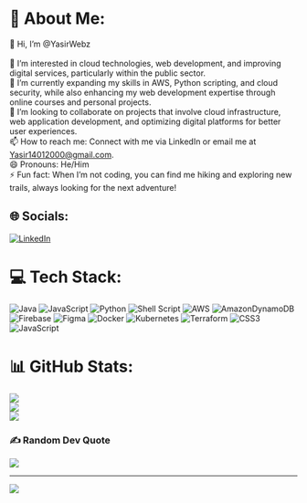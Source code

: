 # 💫 About Me:
👋 Hi, I’m @YasirWebz<br><br>👀 I’m interested in cloud technologies, web development, and improving digital services, particularly within the public sector.<br>🌱 I’m currently expanding my skills in AWS, Python scripting, and cloud security, while also enhancing my web development expertise through online courses and personal projects.<br>💞️ I’m looking to collaborate on projects that involve cloud infrastructure, web application development, and optimizing digital platforms for better user experiences.<br>📫 How to reach me: Connect with me via LinkedIn or email me at Yasir14012000@gmail.com.<br>😄 Pronouns: He/Him<br>⚡ Fun fact: When I’m not coding, you can find me hiking and exploring new trails, always looking for the next adventure!


## 🌐 Socials:
[![LinkedIn](https://img.shields.io/badge/LinkedIn-%230077B5.svg?logo=linkedin&logoColor=white)](https://linkedin.com/in/https://www.linkedin.com/in/yasir-ahmed-a06367295/) 

# 💻 Tech Stack:
![Java](https://img.shields.io/badge/java-%23ED8B00.svg?style=for-the-badge&logo=openjdk&logoColor=white) ![JavaScript](https://img.shields.io/badge/javascript-%23323330.svg?style=for-the-badge&logo=javascript&logoColor=%23F7DF1E) ![Python](https://img.shields.io/badge/python-3670A0?style=for-the-badge&logo=python&logoColor=ffdd54) ![Shell Script](https://img.shields.io/badge/shell_script-%23121011.svg?style=for-the-badge&logo=gnu-bash&logoColor=white) ![AWS](https://img.shields.io/badge/AWS-%23FF9900.svg?style=for-the-badge&logo=amazon-aws&logoColor=white) ![AmazonDynamoDB](https://img.shields.io/badge/Amazon%20DynamoDB-4053D6?style=for-the-badge&logo=Amazon%20DynamoDB&logoColor=white) ![Firebase](https://img.shields.io/badge/firebase-a08021?style=for-the-badge&logo=firebase&logoColor=ffcd34) ![Figma](https://img.shields.io/badge/figma-%23F24E1E.svg?style=for-the-badge&logo=figma&logoColor=white) ![Docker](https://img.shields.io/badge/docker-%230db7ed.svg?style=for-the-badge&logo=docker&logoColor=white) ![Kubernetes](https://img.shields.io/badge/kubernetes-%23326ce5.svg?style=for-the-badge&logo=kubernetes&logoColor=white) ![Terraform](https://img.shields.io/badge/terraform-%235835CC.svg?style=for-the-badge&logo=terraform&logoColor=white) ![CSS3](https://img.shields.io/badge/css3-%231572B6.svg?style=for-the-badge&logo=css3&logoColor=white) ![JavaScript](https://img.shields.io/badge/javascript-%23323330.svg?style=for-the-badge&logo=javascript&logoColor=%23F7DF1E)
# 📊 GitHub Stats:
![](https://github-readme-stats.vercel.app/api?username=YasirWebz&theme=dark&hide_border=false&include_all_commits=false&count_private=false)<br/>
![](https://github-readme-streak-stats.herokuapp.com/?user=YasirWebz&theme=dark&hide_border=false)<br/>
![](https://github-readme-stats.vercel.app/api/top-langs/?username=YasirWebz&theme=dark&hide_border=false&include_all_commits=false&count_private=false&layout=compact)

### ✍️ Random Dev Quote
![](https://quotes-github-readme.vercel.app/api?type=horizontal&theme=radical)

---
[![](https://visitcount.itsvg.in/api?id=YasirWebz&icon=0&color=0)](https://visitcount.itsvg.in)

